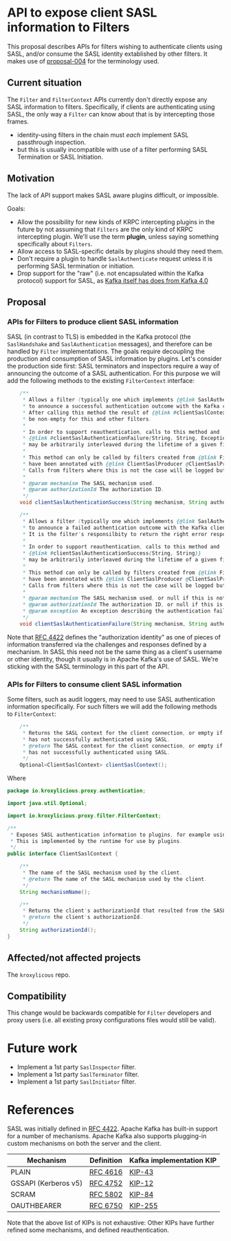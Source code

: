 # API to expose client SASL information to Filters

This proposal describes APIs for filters wishing to authenticate clients using SASL,
and/or consume the SASL identity extablished by other filters.
It makes use of [proposal-004](proposal-004) for the terminology used.

## Current situation

The `Filter` and `FilterContext` APIs currently don't directly expose any SASL information to filters.
Specifically, if clients are authenticating using SASL, the only way a `Filter` can know about that is by intercepting those frames.
* identity-using filters in the chain must _each_ implement SASL passthrough inspection. 
* but this is usually incompatible with use of a filter performing SASL Termination or SASL Initiation.

## Motivation

The lack of API support makes SASL aware plugins difficult, or impossible.

Goals: 

* Allow the possibility for new kinds of KRPC intercepting plugins in the future by not assuming that `Filters` are the only kind of KRPC intercepting plugin. We'll use the term **plugin**, unless saying something specifically about `Filters`.
* Allow access to SASL-specific details by plugins should they need them.
* Don't require a plugin to handle `SaslAuthenticate` request unless it is performing SASL termination or initiation.
* Drop support for the "raw" (i.e. not encapsulated within the Kafka protocol) support for SASL, as [Kafka itself has does from Kafka 4.0](https://cwiki.apache.org/confluence/display/KAFKA/KIP-896%3A+Remove+old+client+protocol+API+versions+in+Kafka+4.0)

## Proposal

### APIs for Filters to produce client SASL information

SASL (in contrast to TLS) is embedded in the Kafka protocol (the `SaslHandshake` and `SaslAuthentication` messages), and therefore can be handled by `Filter` implementations.
The goals require decoupling the production and consumption of SASL information by plugins.
Let's consider the production side first: SASL terminators and inspectors require a way of announcing the outcome of a SASL authentication.
For this purpose we will add the following methods to the existing `FilterContext` interface:

```java
    /**
     * Allows a filter (typically one which implements {@link SaslAuthenticateRequestFilter})
     * to announce a successful authentication outcome with the Kafka client to other plugins.
     * After calling this method the result of {@link #clientSaslContext()} will
     * be non-empty for this and other filters.
     * 
     * In order to support reauthentication, calls to this method and 
     * {@link #clientSaslAuthenticationFailure(String, String, Exception)}
     * may be arbitrarily interleaved during the lifetime of a given filter instance.
     *
     * This method can only be called by filters created from {@link FilterFactory FilterFactories} which 
     * have been annotated with {@link ClientSaslProducer @ClientSaslProducer}. 
     * Calls from filters where this is not the case will be logged but otherwise ignored.
     *
     * @param mechanism The SASL mechanism used.
     * @param authorizationId The authorization ID.
     */
    void clientSaslAuthenticationSuccess(String mechanism, String authorizationId);

    /**
     * Allows a filter (typically one which implements {@link SaslAuthenticateRequestFilter})
     * to announce a failed authentication outcome with the Kafka client.
     * It is the filter's responsilbity to return the right error response to a client, and/or disconnect.
     * 
     * In order to support reauthentication, calls to this method and 
     * {@link #clientSaslAuthenticationSuccess(String, String)}
     * may be arbitrarily interleaved during the lifetime of a given filter instance.
     *
     * This method can only be called by filters created from {@link FilterFactory FilterFactories} which 
     * have been annotated with {@link ClientSaslProducer @ClientSaslProducer}. 
     * Calls from filters where this is not the case will be logged but otherwise ignored.
     *
     * @param mechanism The SASL mechanism used, or null if this is not known.
     * @param authorizationId The authorization ID, or null if this is not known.
     * @param exception An exception describing the authentication failure.
     */
    void clientSaslAuthenticationFailure(String mechanism, String authorizationId, Exception exception);
```

Note that [RFC 4422][RFC4422] defines the "authorization identity" as one of pieces of information transferred via the challenges and responses defined by a mechanism. 
In SASL this need not be the same thing as a client's username or other identity, though it usually is in Apache Kafka's use of SASL.
We're sticking with the SASL terminology in this part of the API.

### APIs for Filters to consume client SASL information

Some filters, such as audit loggers, may need to use SASL authentication information specifically.
For such filters we will add the following methods to `FilterContext`:

```java
    /**
     * Returns the SASL context for the client connection, or empty if the client
     * has not successfully authenticated using SASL.
     * @return The SASL context for the client connection, or empty if the client
     * has not successfully authenticated using SASL.
     */
    Optional<ClientSaslContext> clientSaslContext();
```

Where

```java
package io.kroxylicious.proxy.authentication;

import java.util.Optional;

import io.kroxylicious.proxy.filter.FilterContext;

/**
 * Exposes SASL authentication information to plugins, for example using {@link FilterContext#clientSaslContext()}.
 * This is implemented by the runtime for use by plugins.
 */
public interface ClientSaslContext {

    /**
     * The name of the SASL mechanism used by the client.
     * @return The name of the SASL mechanism used by the client.
     */
    String mechanismName();

    /**
     * Returns the client's authorizationId that resulted from the SASL exchange.
     * @return the client's authorizationId.
     */
    String authorizationId();
}
```

## Affected/not affected projects

The `kroxylicous` repo.

## Compatibility

This change would be backwards compatible for `Filter` developers and proxy users (i.e. all existing proxy configurations files would still be valid).


# Future work

* Implement a 1st party `SaslInspector` filter.
* Implement a 1st party `SaslTerminator` filter.
* Implement a 1st party `SaslInitiator` filter.


# References

SASL was initially defined in [RFC 4422][RFC4422]. 
Apache Kafka has built-in support for a number of mechanisms.
Apache Kafka also supports plugging-in custom mechanisms on both the server and the client.

| Mechanism           | Definition          | Kafka implementation KIP |
|---------------------|---------------------|--------------------------|
| PLAIN               | [RFC 4616][RFC4616] | [KIP-43][KIP43]          |
| GSSAPI (Kerberos v5)| [RFC 4752][RFC4752] | [KIP-12][KIP12]          |
| SCRAM               | [RFC 5802][RFC5802] | [KIP-84][KIP84]          |
| OAUTHBEARER         | [RFC 6750][RFC6750] | [KIP-255][KIP255]        |

Note that the above list of KIPs is not exhaustive: Other KIPs have further refined some mechanisms, and defined reauthentication.

[RFC4422]:https://www.rfc-editor.org/rfc/rfc4422
[RFC4616]:https://www.rfc-editor.org/rfc/rfc4616
[RFC4752]:https://www.rfc-editor.org/rfc/rfc4752
[RFC5802]:https://www.rfc-editor.org/rfc/rfc5802
[RFC6750]:https://www.rfc-editor.org/rfc/rfc6750
[KIP12]:https://cwiki.apache.org/confluence/pages/viewpage.action?pageId=51809888
[KIP43]:https://cwiki.apache.org/confluence/display/KAFKA/KIP-43%3A+Kafka+SASL+enhancements
[KIP84]:https://cwiki.apache.org/confluence/display/KAFKA/KIP-84%3A+Support+SASL+SCRAM+mechanisms
[KIP255]:https://cwiki.apache.org/confluence/pages/viewpage.action?pageId=75968876


